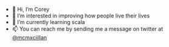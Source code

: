 - 👋 Hi, I’m Corey
- 👀 I’m interested in improving how people live their lives
- 🌱 I’m currently learning scala
- 📫 You can reach me by sending me a message on twitter at [@mcmxciillan](https://twitter.com/McMxciillan)

<!---
mcmxciillan/mcmxciillan is a ✨ special ✨ repository because its `README.md` (this file) appears on your GitHub profile.
You can click the Preview link to take a look at your changes.
--->
